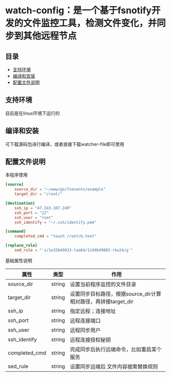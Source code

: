 # watch-config：是一个基于fsnotify开发的文件监控工具，检测文件变化，并同步到其他远程节点

## 目录

* [支持环境](#支持环境)
* [编译和安装](#编译和安装)
* [配置文件说明](#配置文件说明)



## 支持环境
目前是在linux环境下运行的

## 编译和安装
可下载源码包进行编译，或者直接下载watcher-file即可使用

## 配置文件说明

本程序使用

```toml
[source]
    source_dir = "~/www/go/fsevents/example"
    target_dir = "/root/"

[destination]
    ssh_ip = "47.243.107.249"
    ssh_port = "22"
    ssh_user = "root"
    ssh_identify = "~/.ssh/identify.pem"

[command]
    completed_cmd = "touch /root/b.text"

[replace_rule]
    sed_rule = "'s/1e15849033-laa84/1149b49065-rku24/g'"

```


基础属性说明

| 属性           | 类型     | 作用                                        |
|--------------|--------|-------------------------------------------|
| source_dir | string | 设置当前程序监控的文件目录                             |
| target_dir | string | 设置同步目标路径，根据source_dir计算相对路径，再拼接target_dir |
| ssh_ip | string | 指定远程；连接地址                                 |
| ssh_port | string   | 远程连接端口                                    |
| ssh_user | string    | 远程同步用户                                    |
| ssh_identify | string   | 远程连接授权秘钥                                  |
| completed_cmd | string   | 完成同步后执行远端命令，比如重启某个服务                      |
| sed_rule | string   | 设置同步远端后 文件内容搜索替换规则                        |




